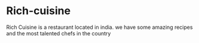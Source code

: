 # Rich-cuisine
Rich Cuisine is a restaurant located in india. we have some amazing recipes   and the most talented chefs in the country
